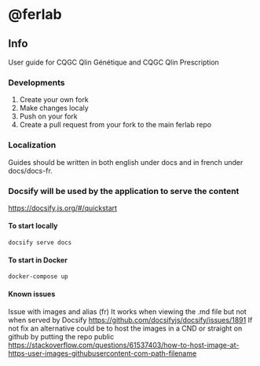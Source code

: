 # @ferlab

## Info

User guide for CQGC Qlin Génétique and CQGC Qlin Prescription

### Developments

1. Create your own fork
2. Make changes localy
3. Push on your fork
4. Create a pull request from your fork to the main ferlab repo

### Localization

Guides should be written in both english under docs and in french under docs/docs-fr.

### Docsify will be used by the application to serve the content

https://docsify.js.org/#/quickstart

#### To start locally

```
docsify serve docs
```

#### To start in Docker
```
docker-compose up
```

#### Known issues

Issue with images and alias (fr)
It works when viewing the .md file but not when served by Docsify
https://github.com/docsifyjs/docsify/issues/1891
If not fix an alternative could be to host the images in a CND or straight on github by putting the repo public
https://stackoverflow.com/questions/61537403/how-to-host-image-at-https-user-images-githubusercontent-com-path-filename

